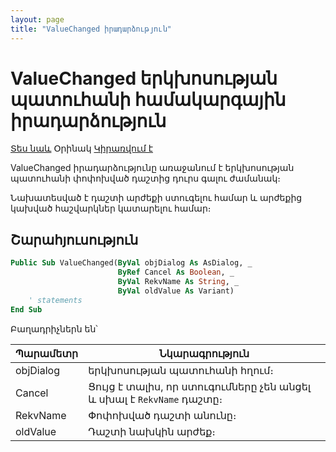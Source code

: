 ```yaml
---
layout: page
title: "ValueChanged իրադարձություն"
---
```


# ValueChanged երկխոսության պատուհանի համակարգային իրադարձություն

[Տես նաև](../scriptstproced.md) Օրինակ [Կիրառվում է](../Functions/AsDialog.md)

ValueChanged իրադարձությունը առաջանում է երկխոսության պատուհանի փոփոխված դաշտից դուրս գալու ժամանակ։ 

Նախատեսված է դաշտի արժեքի ստուգելու համար և արժեքից կախված հաշվարկներ կատարելու համար։

## Շարահյուսություն

``` vb
Public Sub ValueChanged(ByVal objDialog As AsDialog, _
                        ByRef Cancel As Boolean, _
                        ByVal RekvName As String, _
                        ByVal oldValue As Variant)
    ' statements
End Sub
```

Բաղադրիչներն են՝

| Պարամետր | Նկարագրություն |
|--|--|
| objDialog | երկխոսության պատուհանի հղում։ |
| Cancel | Ցույց է տալիս, որ ստուգումները չեն անցել և սխալ է `RekvName` դաշտը։ |
| RekvName | Փոփոխված դաշտի անունը։ |
| oldValue | Դաշտի նախկին արժեք։ |
